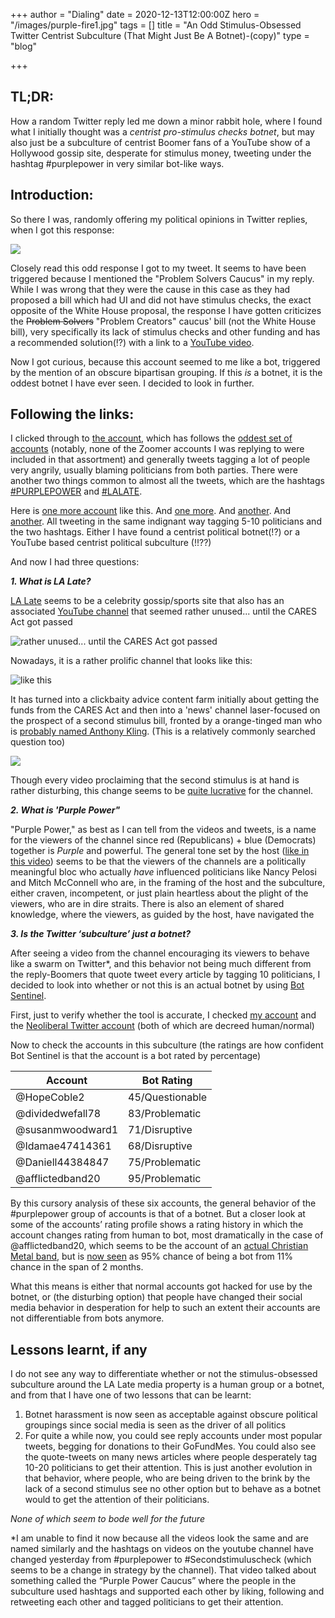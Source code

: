+++
author = "Dialing"
date = 2020-12-13T12:00:00Z
hero = "/images/purple-fire1.jpg"
tags = []
title = "An Odd Stimulus-Obsessed Twitter Centrist Subculture (That Might Just Be A Botnet)-(copy)"
type = "blog"

+++
## TL;DR:

How a random Twitter reply led me down a minor rabbit hole, where I found what I initially thought was a _centrist pro-stimulus checks botnet_, but may also just be a subculture of centrist Boomer fans of a YouTube show of a Hollywood gossip site, desperate for stimulus money, tweeting under the hashtag #purplepower in very similar bot-like ways.

## Introduction:

So there I was, randomly offering my political opinions in Twitter replies, when I got this response:

![](https://raw.githubusercontent.com/dialing-up/brevifolia-hugo-forestry/master/static/images/screenshot-2020-12-12-205927.png)

Closely read this odd response I got to my tweet. It seems to have been triggered because I mentioned the "Problem Solvers Caucus" in my reply. While I was wrong that they were the cause in this case as they had proposed a bill which had UI and did not have stimulus checks, the exact opposite of the White House proposal, the response I have gotten criticizes the ~~Problem Solvers~~ "Problem Creators" caucus' bill (not the White House bill), very specifically its lack of stimulus checks and other funding and has a recommended solution(!?) with a link to a [YouTube video](https://www.youtube.com/watch?v=qyS5JIpqKpk).

Now I got curious, because this account seemed to me like a bot, triggered by the mention of an obscure bipartisan grouping. If this _is_ a botnet, it is the oddest botnet I have ever seen. I decided to look in further.

## Following the links:

I clicked through to [the account](https://twitter.com/HopeCoble2), which has follows the [oddest set of accounts](https://twitter.com/HopeCoble2/following) (notably, none of the Zoomer accounts I was replying to were included in that assortment) and generally tweets tagging a lot of people very angrily, usually blaming politicians from both parties. There were another two things common to almost all the tweets, which are the hashtags [#PURPLEPOWER](https://twitter.com/hashtag/PURPLEPOWER) and [#LALATE](https://twitter.com/hashtag/LALATE).

Here is [one more account](https://twitter.com/dividedwefall78) like this. And [one more](https://twitter.com/SusanMWoodward1). And [another](https://twitter.com/Idamae47414361). And [another](https://twitter.com/Afflictedband20). All tweeting in the same indignant way tagging 5-10 politicians and the two hashtags. Either I have found a centrist political botnet(!?) or a YouTube based centrist political subculture (!!??)

And now I had three questions:

**_1. What is LA Late?_**

[LA Late](https://news.lalate.com/) seems to be a celebrity gossip/sports site that also has an associated [YouTube channel](https://www.youtube.com/c/LALATE/videos) that seemed rather unused... until the CARES Act got passed

![rather unused... until the CARES Act got passed](https://raw.githubusercontent.com/dialing-up/brevifolia-hugo-forestry/master/static/images/screenshot-2020-12-12-233148.png)

Nowadays, it is a rather prolific channel that looks like this:

![like this](https://raw.githubusercontent.com/dialing-up/brevifolia-hugo-forestry/master/static/images/screenshot-2020-12-12-173319.png)

It has turned into a clickbaity advice content farm initially about getting the funds from the CARES Act and then into a 'news' channel laser-focused on the prospect of a second stimulus bill, fronted by a orange-tinged man who is [probably named Anthony Kling](https://www.imdb.com/title/tt11743084/). (This is a relatively commonly searched question too)

![](https://raw.githubusercontent.com/dialing-up/brevifolia-hugo-forestry/master/static/images/screenshot-2020-12-12-233806.png)

Though every video proclaiming that the second stimulus is at hand is rather disturbing, this change seems to be [quite lucrative](https://socialblade.com/youtube/user/lalatenews/monthly) for the channel.

**_2. What is 'Purple Power"_**

"Purple Power," as best as I can tell from the videos and tweets, is a name for the viewers of the channel since red (Republicans) + blue (Democrats) together is _Purple_ and powerful. The general tone set by the host ([like in this video](https://www.youtube.com/watch?v=YdtS64UEH8Q)) seems to be that the viewers of the channels are a politically meaningful bloc who actually _have_ influenced politicians like Nancy Pelosi and Mitch McConnell who are, in the framing of the host and the subculture, either craven, incompetent, or just plain heartless about the plight of the viewers, who are in dire straits. There is also an element of shared knowledge, where the viewers, as guided by the host, have navigated the

**_3. Is the Twitter ‘subculture’ just a botnet?_**

After seeing a video from the channel encouraging its viewers to behave like a swarm on Twitter*,  and this behavior not being much different from the reply-Boomers that quote tweet every article by tagging 10 politicians, I decided to look into whether or not this is an actual botnet by using [Bot Sentinel](https://botsentinel.com/).

First, just to verify whether the tool is accurate, I checked [my account](https://botsentinel.com/profile/2843690641) and the [Neoliberal Twitter account](https://botsentinel.com/profile/865004396681207809#) (both of which are decreed human/normal)

Now to check the accounts in this subculture (the ratings are how confident Bot Sentinel is that the account is a bot rated by percentage)

| Account | Bot Rating |
| --- | --- |
| @HopeCoble2 | 45/Questionable |
| @dividedwefall78 | 83/Problematic |
| @susanmwoodward1 | 71/Disruptive |
| @Idamae47414361 | 68/Disruptive |
| @Daniell44384847 | 75/Problematic |
| @afflictedband20 | 95/Problematic |

By this cursory analysis of these six accounts, the general behavior of the #purplepower group of accounts is that of a botnet. But a closer look at some of the accounts’ rating profile shows a rating history in which the account changes rating  from human to bot, most dramatically in the case of @afflictedband20, which seems to be the account of an [actual Christian Metal band](https://www.reverbnation.com/theafflicted2), but is [now seen](https://botsentinel.com/profile/1083566707174711296) as 95% chance of being a bot from 11% chance in the span of 2 months.

What this means is either that normal accounts got hacked for use by the botnet, or (the disturbing option) that people have changed their social media behavior in desperation for help to such an extent their accounts are not differentiable from bots anymore.

## Lessons learnt, if any

I do not see any way to differentiate whether or not the stimulus-obsessed subculture around the LA Late media property is a human group or a botnet, and from that I have one of two lessons that can be learnt:

1. Botnet harassment is now seen as acceptable against obscure political groupings since social media is seen as the driver of all politics
2. For quite a while now, you could see reply accounts under most popular tweets, begging for donations to their GoFundMes. You could also see the quote-tweets on many news articles where people desperately tag 10-20 politicians to get their attention. This is just another evolution in that behavior, where people, who are being driven to the brink by the lack of a second stimulus see no other option but to behave as a botnet would to get the attention of their politicians.

_None of which seem to bode well for the future_

\*I am unable to find it now because all the videos look the same and are named similarly and the hashtags on videos on the youtube channel have changed yesterday from #purplepower to #Secondstimuluscheck (which seems to be a change in strategy by the channel). That video talked about something called the “Purple Power Caucus” where the people in the subculture used hashtags and supported each other by liking, following and retweeting each other and tagged politicians to get their attention.